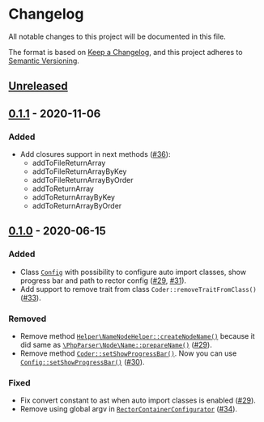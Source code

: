 # Changelog

All notable changes to this project will be documented in this file.

The format is based on [Keep a Changelog](https://keepachangelog.com/en/1.0.0/),
and this project adheres to [Semantic Versioning](https://semver.org/spec/v2.0.0.html).

## [Unreleased]

## [0.1.1] - 2020-11-06

### Added
- Add closures support in next methods ([#36](https://github.com/crmplease/coder/pull/36)):
  - addToFileReturnArray
  - addToFileReturnArrayByKey
  - addToFileReturnArrayByOrder
  - addToReturnArray
  - addToReturnArrayByKey
  - addToReturnArrayByOrder

## [0.1.0] - 2020-06-15

### Added
- Class [`Config`](src/Config.php) with possibility to configure auto import classes, show progress bar and path to rector config ([#29](https://github.com/crmplease/coder/pull/29), [#31](https://github.com/crmplease/coder/pull/31)).
- Add support to remove trait from class `Coder::removeTraitFromClass()` ([#33](https://github.com/crmplease/coder/pull/33)).

### Removed
- Remove method [`Helper\NameNodeHelper::createNodeName()`](src/Helper/NameNodeHelper.php) because it did same as [`\PhpParser\Node\Name::prepareName()`](https://github.com/nikic/PHP-Parser/blob/v4.3.0/lib/PhpParser/Node/Name.php#L218) ([#29](https://github.com/crmplease/coder/pull/29)).
- Remove method [`Coder::setShowProgressBar()`](src/Coder.php). Now you can use [`Config::setShowProgressBar()`](src/Coder.php) ([#30](https://github.com/crmplease/coder/pull/30)).

### Fixed
- Fix convert constant to ast when auto import classes is enabled ([#29](https://github.com/crmplease/coder/pull/29)).
- Remove using global argv in [`RectorContainerConfigurator`](src/RectorContainerConfigurator.php) ([#34](https://github.com/crmplease/coder/pull/34)).

[unreleased]: https://github.com/crmplease/coder/compare/0.1.0...HEAD
[0.1.1]: https://github.com/crmplease/coder/compare/0.1.0...0.1.1
[0.1.0]: https://github.com/crmplease/coder/compare/0.0.1...0.1.0
[0.0.1]: https://github.com/crmplease/coder/releases/tag/0.0.1

